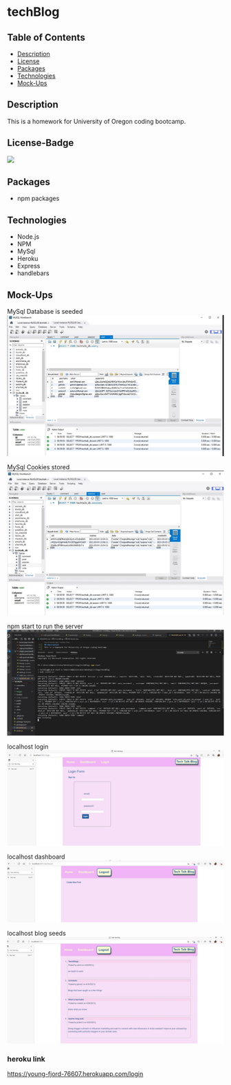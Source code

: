 # techBlog

## Table of Contents

- [Description](#Description)
- [License](#License-Badge)
- [Packages](#Packages)
- [Technologies](#Technologies)
- [Mock-Ups](#Mock-Ups)

## Description

This is a homework for University of Oregon coding bootcamp.

## License-Badge

![](https://img.shields.io/badge/license-MIT-blue)

## Packages

- npm packages

## Technologies

- Node.js
- NPM
- MySql
- Heroku
- Express
- handlebars

## Mock-Ups

MySql Database is seeded
![Database seeded](images/userseeded.JPG)

MySql Cookies stored
![Database cookies](images/database-cookies.JPG)

npm start to run the server
![Server Start](images/serverListening.JPG)

localhost login
![Login](images/login.JPG)

localhost dashboard
![Dashboard](images/dashboard.JPG)

localhost blog seeds
![blog test](images/blogTest.JPG)

### heroku link 

https://young-fjord-76607.herokuapp.com/login
